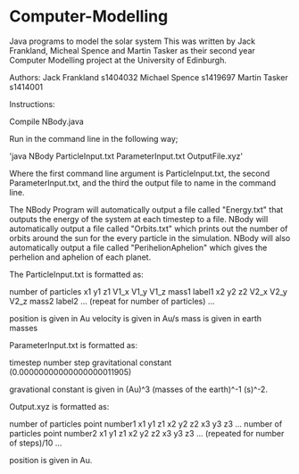 # Computer-Modelling
Java programs to model the solar system
This was written by Jack Frankland, Micheal Spence and Martin Tasker as their second year Computer Modelling project at the University of Edinburgh.

Authors:
Jack Frankland s1404032	
Michael Spence s1419697
Martin Tasker s1414001

Instructions:

Compile NBody.java

Run in the command line in the following way;

'java NBody ParticleInput.txt ParameterInput.txt OutputFile.xyz'

Where the first command line argument is ParticleInput.txt, the second ParameterInput.txt, and the third the output file to name in the command line. 

The NBody Program will automatically output a file called "Energy.txt" that outputs the energy of the system at each timestep to a file.
NBody will automatically output a file called "Orbits.txt" which prints out the number of orbits around the sun for the every particle in the simulation. 
NBody will also automatically output a file called "PerihelionAphelion" which gives the perhelion and aphelion of each planet. 

The ParticleInput.txt is formatted as:

number of particles
x1 y1 z1 
V1_x V1_y V1_z
mass1
label1
x2 y2 z2 
V2_x V2_y V2_z
mass2
label2
…
(repeat for number of particles)
…

position is given in Au
velocity is given in Au/s
mass is given in earth masses

ParameterInput.txt is formatted as:

timestep
number step 
gravitational constant (0.00000000000000000011905)

gravational constant is given in (Au)^3 (masses of the earth)^-1 (s)^-2.

Output.xyz is formatted as:

number of particles
point number1
x1 y1 z1 
x2 y2 z2 
x3 y3 z3
…
number of particles
point number2
x1 y1 z1 
x2 y2 z2 
x3 y3 z3
…
(repeated for number of steps)/10
…

position is given in Au.
